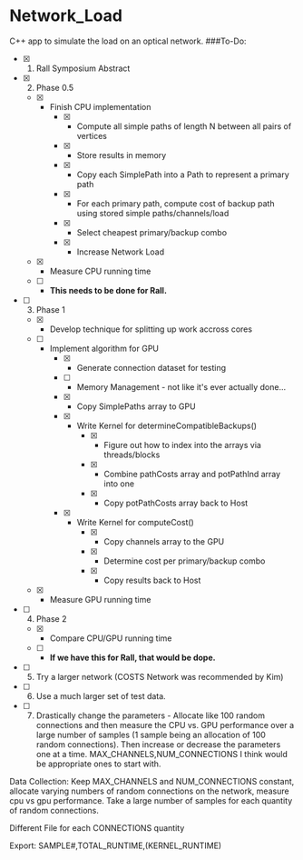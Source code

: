 # Network_Load
C++ app to simulate the load on an optical network.
###To-Do:
- [x] 1. Rall Symposium Abstract 
- [x] 2. Phase 0.5
	- [x] * Finish CPU implementation
		- [x] * Compute all simple paths of length N between all pairs of vertices
		- [x] * Store results in memory
		- [x] * Copy each SimplePath into a Path to represent a primary path
		- [x] * For each primary path, compute cost of backup path using stored simple paths/channels/load
		- [x] * Select cheapest primary/backup combo
		- [x] * Increase Network Load
	- [x] * Measure CPU running time
	- [ ] * **This needs to be done for Rall.**
- [ ] 3. Phase 1
	- [x] * Develop technique for splitting up work accross cores
	- [ ] * Implement algorithm for GPU
		- [x] * Generate connection dataset for testing
		- [ ] * Memory Management - not like it's ever actually done...
		- [x] * Copy SimplePaths array to GPU
		- [x] * Write Kernel for determineCompatibleBackups()
			- [x] * Figure out how to index into the arrays via threads/blocks
			- [x] * Combine pathCosts array and potPathInd array into one
			- [x] * Copy potPathCosts array back to Host
		- [x] * Write Kernel for computeCost()
			- [x] * Copy channels array to the GPU
			- [x] * Determine cost per primary/backup combo
			- [x] * Copy results back to Host
	- [x] * Measure GPU running time
- [ ] 4. Phase 2
	- [x] * Compare CPU/GPU running time
	- [ ] * **If we have this for Rall, that would be dope.**
- [ ] 5. Try a larger network (COSTS Network was recommended by Kim)
- [ ] 6. Use a much larger set of test data.
- [ ] 7. Drastically change the parameters - Allocate like 100 random connections and then measure the CPU vs. GPU performance over a large number of samples (1 sample being an allocation of 100 random connections). Then increase or decrease the parameters one at a time. MAX_CHANNELS,NUM_CONNECTIONS I think would be appropriate ones to start with.


Data Collection: Keep MAX_CHANNELS and NUM_CONNECTIONS constant, allocate varying numbers of random connections on the network, measure cpu vs gpu performance. Take a large number of samples for each quantity of random connections.

Different File for each CONNECTIONS quantity

Export: SAMPLE#,TOTAL_RUNTIME,(KERNEL_RUNTIME)
